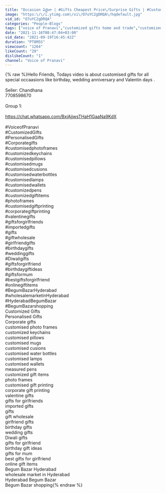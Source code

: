 ```yaml
---
title: "Occasion ఏదైనా | #Gifts Cheapest Price\/Surprise Gifts | #CustomisedGifts for All Special Occasions"
image: "https:\/\/i.ytimg.com\/vi\/O7uYC2gDRQA\/hqdefault.jpg"
vid_id: "O7uYC2gDRQA"
categories: "People-Blogs"
tags: ["voice of Pranavi","customized gifts home and trade","customized gifts online"]
date: "2021-11-16T08:47:04+03:00"
vid_date: "2021-09-19T16:45:42Z"
duration: "PT8M5S"
viewcount: "1264"
likeCount: "29"
dislikeCount: "1"
channel: "Voice of Pranavi"
---
```

{% raw %}Hello Friends, Todays video is about customised gifts for all special occaasions like birthday, wedding anniversary and Valentin days .<br /><br />Seller: Chandhana<br />7708598670<br /><br />Group 1:<br /><br /><a rel="nofollow" target="blank" href="https://chat.whatsapp.com/BxjAjjwsTHaH1GaaNa9KdX">https://chat.whatsapp.com/BxjAjjwsTHaH1GaaNa9KdX</a><br /><br />#VoiceofPranavi<br />#CustomizedGifts<br />#PersonalisedGifts<br />#Corporategifts <br />#customisedphotoframes<br />#customizedkeychains<br />#customisedpillows<br />#customisedmugs<br />#customisedcusions<br />#customisedwaterbottles<br />#customisedlamps<br />#customisedwallets<br />#customizedpens<br />#customizedgiftitems<br />#photoframes<br />#customisedgiftprinting<br />#corporategiftprinting<br />#valentinegifts<br />#giftsforgirlfriends<br />#importedgifts<br />#gifts<br />#giftwholesale<br />#girlfriendgifts<br />#birthdaygifts<br />#weddinggifts<br />#Diwaligifts<br />#giftsforgirlfriend<br />#birthdaygiftideas<br />#giftsformum<br />#bestgiftsforgirlfriend<br />#onlinegiftitems<br />#BegumBazarHyderabad<br />#wholesalemarketinHyderabad<br />#HyderabadBegumBazar<br />#BegumBazarshopping<br />Customized Gifts<br />Personalised Gifts<br />Corporate gifts <br />customised photo frames<br />customized keychains<br />customised pillows<br />customised mugs<br />customised cusions<br />customised water bottles<br />customised lamps<br />customised wallets<br />measured pens<br />customized gift items<br />photo frames<br />customised gift printing<br />corporate gift printing<br />valentine gifts<br />gifts for girlfriends<br />imported gifts<br />gifts<br />gift wholesale<br />girlfriend gifts<br />birthday gifts<br />wedding gifts<br />Diwali gifts<br />gifts for girlfriend<br />birthday gift ideas<br />gifts for mum<br />best gifts for girlfriend<br />online gift items<br />Begum Bazar Hyderabad<br />wholesale market in Hyderabad<br />Hyderabad Begum Bazar<br />Begum Bazar shopping{% endraw %}
